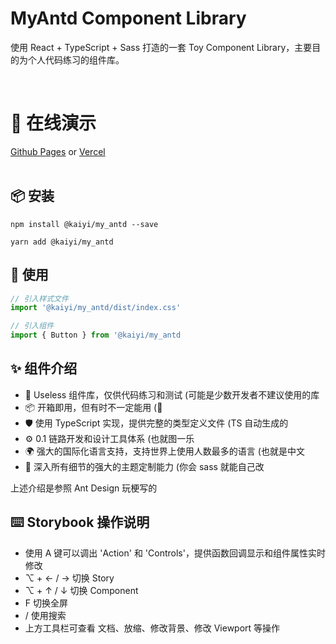 # MyAntd Component Library

使用 React + TypeScript + Sass 打造的一套 Toy Component Library，主要目的为个人代码练习的组件库。

<br />

# 📸 在线演示

[Github Pages](https://kaiyiwing.github.io/My_AntD/) or [Vercel](https://myantd.vercel.app/)
<br />
<br />

## 📦 安装

```key
npm install @kaiyi/my_antd --save
```

```key
yarn add @kaiyi/my_antd
```

## 🔨 使用

```js
// 引入样式文件
import '@kaiyi/my_antd/dist/index.css'

// 引入组件
import { Button } from '@kaiyi/my_antd
```

## ✨ 组件介绍

- 🌈 Useless 组件库，仅供代码练习和测试 (可能是少数开发者不建议使用的库
- 📦 开箱即用，但有时不一定能用 (🐶
- 🛡 使用 TypeScript 实现，提供完整的类型定义文件 (TS 自动生成的
- ⚙️ 0.1 链路开发和设计工具体系 (也就图一乐
- 🌍 强大的国际化语言支持，支持世界上使用人数最多的语言 (也就是中文
- 🎨 深入所有细节的强大的主题定制能力 (你会 sass 就能自己改

上述介绍是参照 Ant Design 玩梗写的

## ⌨️ Storybook 操作说明

- 使用 A 键可以调出 'Action' 和 'Controls'，提供函数回调显示和组件属性实时修改
- ⌥ + ← / → 切换 Story
- ⌥ + ↑ / ↓ 切换 Component
- F 切换全屏
- / 使用搜索
- 上方工具栏可查看 文档、放缩、修改背景、修改 Viewport 等操作
